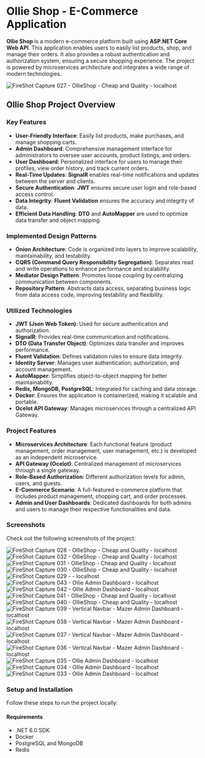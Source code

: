 # Ollie Shop - E-Commerce Application

**Ollie Shop** is a modern e-commerce platform built using **ASP.NET Core Web API**. This application enables users to easily list products, shop, and manage their orders. It also provides a robust authentication and authorization system, ensuring a secure shopping experience. The project is powered by microservices architecture and integrates a wide range of modern technologies.

![FireShot Capture 027 - OllieShop - Cheap and Quality - localhost](https://github.com/user-attachments/assets/77f20b8b-6ba8-41f6-9425-85be0c686ca5)

## Ollie Shop Project Overview

### Key Features
- **User-Friendly Interface**: Easily list products, make purchases, and manage shopping carts.
- **Admin Dashboard**: Comprehensive management interface for administrators to oversee user accounts, product listings, and orders.
- **User Dashboard**: Personalized interface for users to manage their profiles, view order history, and track current orders.
- **Real-Time Updates**: **SignalR** enables real-time notifications and updates between the server and clients.
- **Secure Authentication**: **JWT** ensures secure user login and role-based access control.
- **Data Integrity**: **Fluent Validation** ensures the accuracy and integrity of data.
- **Efficient Data Handling**: **DTO** and **AutoMapper** are used to optimize data transfer and object mapping.

### Implemented Design Patterns
- **Onion Architecture**: Code is organized into layers to improve scalability, maintainability, and testability.
- **CQRS (Command Query Responsibility Segregation)**: Separates read and write operations to enhance performance and scalability.
- **Mediator Design Pattern**: Promotes loose coupling by centralizing communication between components.
- **Repository Pattern**: Abstracts data access, separating business logic from data access code, improving testability and flexibility.

### Utilized Technologies
- **JWT (Json Web Token)**: Used for secure authentication and authorization.
- **SignalR**: Provides real-time communication and notifications.
- **DTO (Data Transfer Object)**: Optimizes data transfer and improves performance.
- **Fluent Validation**: Defines validation rules to ensure data integrity.
- **Identity Server**: Manages user authentication, authorization, and account management.
- **AutoMapper**: Simplifies object-to-object mapping for better maintainability.
- **Redis, MongoDB, PostgreSQL**: Integrated for caching and data storage.
- **Docker**: Ensures the application is containerized, making it scalable and portable.
- **Ocelot API Gateway**: Manages microservices through a centralized API Gateway.

### Project Features

- **Microservices Architecture**: Each functional feature (product management, order management, user management, etc.) is developed as an independent microservice.
- **API Gateway (Ocelot)**: Centralized management of microservices through a single gateway.
- **Role-Based Authorization**: Different authorization levels for admin, users, and guests.
- **E-Commerce Scenario**: A full-featured e-commerce platform that includes product management, shopping cart, and order processes.
- **Admin and User Dashboards**: Dedicated dashboards for both admins and users to manage their respective functionalities and data.

### Screenshots
Check out the following screenshots of the project:

![FireShot Capture 028 - OllieShop - Cheap and Quality - localhost](https://github.com/user-attachments/assets/456e9753-c216-457a-8db0-34bc31aa6f03)
![FireShot Capture 032 - OllieShop - Cheap and Quality - localhost](https://github.com/user-attachments/assets/2c2cbf29-1060-4e91-b588-d6efb55ce680)
![FireShot Capture 031 - OllieShop - Cheap and Quality - localhost](https://github.com/user-attachments/assets/e3b7e39a-0a90-434c-864b-a431c6fe3830)
![FireShot Capture 030 - OllieShop - Cheap and Quality - localhost](https://github.com/user-attachments/assets/f1e6c916-bf6d-4e97-b2d5-7d3cecfdb329)
![FireShot Capture 029 -  - localhost](https://github.com/user-attachments/assets/a44caa8c-d935-4235-a208-8bec4fe738c3)
![FireShot Capture 043 - Ollie Admin Dashboard - localhost](https://github.com/user-attachments/assets/e8855c64-a4cb-4ced-a35f-444616861ecd)
![FireShot Capture 042 - Ollie Admin Dashboard - localhost](https://github.com/user-attachments/assets/634f9c83-f9c7-48f0-be7d-e96b4587768e)
![FireShot Capture 041 - OllieShop - Cheap and Quality - localhost](https://github.com/user-attachments/assets/f05209a8-f73e-4498-b9f6-a1eeb18789d6)
![FireShot Capture 040 - OllieShop - Cheap and Quality - localhost](https://github.com/user-attachments/assets/6442efa1-32c2-46c3-bf67-3c267df652e9)
![FireShot Capture 039 - Vertical Navbar - Mazer Admin Dashboard - localhost](https://github.com/user-attachments/assets/740bdf88-dab0-4e52-a891-bcc8f7c79acc)
![FireShot Capture 038 - Vertical Navbar - Mazer Admin Dashboard - localhost](https://github.com/user-attachments/assets/678c68b0-3ade-46c3-a136-82a305d70448)
![FireShot Capture 037 - Vertical Navbar - Mazer Admin Dashboard - localhost](https://github.com/user-attachments/assets/bdc33bf1-968b-4c8d-9758-1ca2337e8c88)
![FireShot Capture 036 - Vertical Navbar - Mazer Admin Dashboard - localhost](https://github.com/user-attachments/assets/a0748549-3d0a-42b1-a2fa-809054c4df43)
![FireShot Capture 035 - Ollie Admin Dashboard - localhost](https://github.com/user-attachments/assets/eb468417-8ab1-44fe-959e-d2152232485f)
![FireShot Capture 034 - Ollie Admin Dashboard - localhost](https://github.com/user-attachments/assets/0154bbe2-5890-4110-a56a-c7b573a579f5)
![FireShot Capture 033 - Ollie Admin Dashboard - localhost](https://github.com/user-attachments/assets/7473549d-29a9-4d5b-9750-52b4c93a47ad)



### Setup and Installation

Follow these steps to run the project locally:

#### Requirements
- .NET 6.0 SDK
- Docker
- PostgreSQL and MongoDB
- Redis


